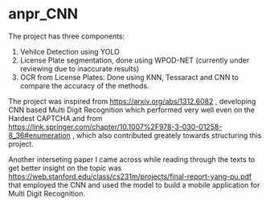 # anpr_CNN
The project has three components: 

1. Vehilce Detection using YOLO 
2. License Plate segmentation, done using WPOD-NET (currently under reviewing due to inaccurate results)
3. OCR from License Plates: Done using KNN, Tessaract and CNN to compare the accuracy of the methods.

The project was inspired from https://arxiv.org/abs/1312.6082 , developing CNN based Multi Digit Recognition which performed very well even on the Hardest CAPTCHA
and from https://link.springer.com/chapter/10.1007%2F978-3-030-01258-8_36#enumeration , which also contributed greately towards structuring this project.

Another interseting paper I came across while reading through the texts to get better insight on the topic was https://web.stanford.edu/class/cs231m/projects/final-report-yang-pu.pdf that employed the CNN and used the model to build a mobile application for Multi Digit Recognition.
